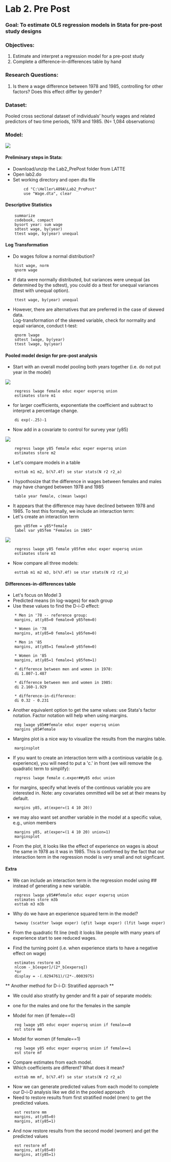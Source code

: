 # Lab 2. Pre Post

### Goal: To estimate OLS regression models in Stata for pre-post study designs

### Objectives: 
1. Estimate and interpret a regression model for a pre-post study
2. Complete a difference-in-differences table by hand

### Research Questions: 
1. Is there a wage difference between 1978 and 1985, controlling for other factors? Does this effect differ by gender?

### Dataset: 
Pooled cross sectional dataset of individuals’ hourly wages and related predictors of two time periods, 1978 and 1985. (N= 1,084 observations)

### Model:
<img src="http://latex.codecogs.com/gif.latex?Log%28wage%29%20%3D%20B_0%20&plus;%20B_1y85%20&plus;%20B_2female%20&plus;%20B_3y85*female%20&plus;%20B_4educ%20&plus;%20B_5exper%20&plus;%20B_6expersq%20&plus;%20B_7union%20&plus;%20u" />

#### Preliminary steps in Stata:  
* Download/unzip the Lab2_PrePost folder from LATTE  
* Open lab2.do  
* Set working directory and open dta file
```
        cd "C:\Heller\409A\Lab2_PrePost"  
        use "Wage.dta", clear 
```
#### Descriptive Statistics
```
	summarize
	codebook, compact
	bysort year: sum wage
	sdtest wage, by(year)
	ttest wage, by(year) unequal
```
#### Log Transformation
* Do wages follow a normal distribution? 
```
	hist wage, norm
	qnorm wage
```
* If data were normally distributed, but variances were unequal (as determined by the sdtest), you could do a ttest for unequal variances (ttest with unequal option).
```
	ttest wage, by(year) unequal
```
* However, there are alternatives that are preferred in the case of skewed data.  
Log-transformation of the skewed variable, check for normality and equal variance, conduct t-test:
```
	qnorm lwage
	sdtest lwage, by(year)
	ttest lwage, by(year)
```
#### Pooled model design for pre-post analysis
* Start with an overall model pooling both years together (i.e. do not put year in the model)
<img src="http://latex.codecogs.com/gif.latex?Log%28wage%29%20%3D%20B_0%20&plus;%20B_1female%20&plus;%20B_2educ%20&plus;%20B_3exper%20&plus;%20B_4expersq%20&plus;%20B_5union%20&plus;%20u" />  

```
	regress lwage female educ exper expersq union
	estimates store m1
```
* for larger coefficients, exponentiate the coefficient and subtract to interpret a percentage change. 
```
	di exp(-.25)-1
```
* Now add in a covariate to control for survey year (y85)
<img src="http://latex.codecogs.com/gif.latex?Log%28wage%29%20%3D%20B_0%20&plus;%20B_1y85%20&plus;%20B_2female%20&plus;%20B_3educ%20&plus;%20B_4exper%20&plus;%20B_5expersq%20&plus;%20B_6union%20&plus;%20u" />  

```
	regress lwage y85 female educ exper expersq union
	estimates store m2
```
* Let's compare models in a table  
```
	esttab m1 m2, b(%7.4f) se star stats(N r2 r2_a)
```
* I hypothosize that the difference in wages between females and males may have changed between 1978 and 1985
```
	table year female, c(mean lwage)
```
* It appears that the difference may have declined between 1978 and 1985. To test this formally, we include an interaction term:
* Let's create an interaction term
```
	gen y85fem = y85*female
	label var y85fem "Females in 1985"
```
<img src="http://latex.codecogs.com/gif.latex?Log%28wage%29%20%3D%20B_0%20&plus;%20B_1y85%20&plus;%20B_2female%20&plus;%20B_3y85fem%20&plus;%20B_4educ%20&plus;%20B_5exper%20&plus;%20B_6expersq%20&plus;%20B_6union%20&plus;%20u" />

```
	regress lwage y85 female y85fem educ exper expersq union 
	estimates store m3
```
* Now compare all three models:
```
	esttab m1 m2 m3, b(%7.4f) se star stats(N r2 r2_a)
```
#### Differences-in-differences table
* Let's focus on Model 3
* Predicted means (in log-wages) for each group
* Use these values to find the D-i-D effect:
```
	* Men in '78 -- reference group:
	margins, at(y85=0 female=0 y85fem=0)

	* Women in '78
	margins, at(y85=0 female=1 y85fem=0)

	* Men in '85
	margins, at(y85=1 female=0 y85fem=0)

	* Women in '85
	margins, at(y85=1 female=1 y85fem=1)
	
	* difference between men and women in 1978:
	di 1.807-1.487
	
	* difference between men and women in 1985:
	di 2.160-1.929
	
	* difference-in-difference:
	di 0.32 - 0.231
```
* Another equivalent option to get the same values: use Stata's factor notation. Factor notation will help when using margins.
```
	reg lwage y85##female educ exper expersq union 
	margins y85#female
```
* Margins plot is a nice way to visualize the results from the margins table.
```
	marginsplot 
```
* If you want to create an interaction term with a continious variable (e.g. experience), you will need to put a 'c.' in front (we will remove the quadratic term to simplify): 
```
	regress lwage female c.exper##y85 educ union 
```
* for margins, specify what levels of the continous variable you are interested in. Note: any covariates ommitted will be set at their means by default.
```
	margins y85, at(exper=(1 4 10 20))
```
* we may also want set another variable in the model at a specific value, e.g., union members
```
	margins y85, at(exper=(1 4 10 20) union=1)
	marginsplot
```
* From the plot, it looks like the effect of experience on wages is about the same in 1978 as it was in 1985. This is confirmed by the fact that our interaction term in the regression model is very small and not signficant.

#### Extra
* We can include an interaction term in the regression model using ## instead of generating a new variable.
```
	regress lwage y85##female educ exper expersq union 
 	estimates store m3b
	esttab m3 m3b
```
* Why do we have an experience squared term in the model? 
```
	twoway (scatter lwage exper) (qfit lwage exper) (lfit lwage exper)
```
* From the quadratic fit line (red) it looks like people with many years of experience start to see reduced wages.

* Find the turning point (i.e. when experience starts to have a negative effect on wage)
```
	estimates restore m3
	nlcom -_b[exper]/(2*_b[expersq])
	*or 
	display = -(.0294761)/(2*-.0003975)
```
** Another method for D-i-D: Stratified approach **
* We could also stratify by gender and fit a pair of separate models:
* one for the males and one for the females in the sample

* Model for men (if female==0)
```
	reg lwage y85 educ exper expersq union if female==0
	est store mm
```
* Model for women (if female==1)
```
	reg lwage y85 educ exper expersq union if female==1
	est store mf
```
* Compare estimates from each model.
* Which coefficients are different? What does it mean?
```
	esttab mm mf, b(%7.4f) se star stats(N r2 r2_a)
```
* Now we can generate predicted values from each model to complete our D-i-D analysis like we did in the pooled approach
* Need to restore results from first stratified model (men) to get the predicted values.
```
	est restore mm
	margins, at(y85=0)
	margins, at(y85=1)
```
* And now restore results from the second model (women) and get the predicted values
```
	est restore mf
	margins, at(y85=0)
	margins, at(y85=1)
```
